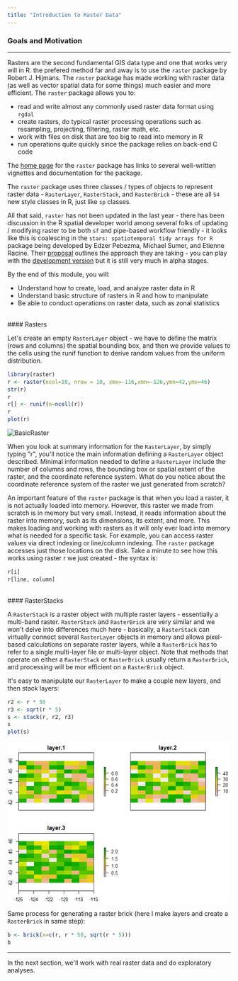 ```yaml
---
title: "Introduction to Raster Data"
---
```


### Goals and Motivation

---

Rasters are the second fundamental GIS data type and one that works very will in R. the prefered method far and away is to use the `raster` package by Robert J. Hijmans.  The `raster` package has made working with raster data (as well as vector spatial data for some things) much easier and more efficient.  The `raster` package allows you to:
- read and write almost any commonly used raster data format using `rgdal`
- create rasters, do typical raster processing operations such as resampling, projecting, filtering, raster math, etc.
- work with files on disk that are too big to read into memory in R
- run operations quite quickly since the package relies on back-end C code

The [home page](https://cran.r-project.org/web/packages/raster/) for the `raster` package has links to several well-written vignettes and documentation for the package.

The `raster` package uses three classes / types of objects to represent raster data - `RasterLayer`, `RasterStack`, and `RasterBrick` - these are all `S4` new style classes in R, just like `sp` classes.

All that said, `raster` has not been updated in the last year - there has been discussion in the R spatial developer world among several folks of updating / modifying raster to be both `sf` and pipe-based workflow friendly - it looks like this is coalescing in the `stars: spatiotemporal tidy arrays for R` package being developed by Edzer Pebezma, Michael Sumer, and Etienne Racine.  Their [proposal](https://github.com/r-spatial/stars/blob/master/PROPOSAL.md) outlines the approach they are taking - you can play with the [development version](https://www.r-spatial.org/r/2017/11/23/stars1.html) but it is still very much in alpha stages. 

By the end of this module, you will: 
- Understand how to create, load, and analyze raster data in R
- Understand basic structure of rasters in R and how to manipulate
- Be able to conduct operations on raster data, such as zonal statistics

<br>
#### Rasters

Let's create an empty `RasterLayer` object - we have to define the matrix (rows and columns) the spatial bounding box, and then we provide values to the cells using the runif function to derive random values from the uniform distribution.
```r
library(raster)
r <- raster(ncol=10, nrow = 10, xmx=-116,xmn=-126,ymn=42,ymx=46)
str(r)
r
r[] <- runif(n=ncell(r))
r
plot(r)
```

![BasicRaster](/AWRA_GIS_R_Workshop/figure/BasicRaster.png)

When you look at summary information for the `RasterLayer`, by simply typing "r", you'll notice the main information defining a `RasterLayer` object described.  Minimal information needed to define a `RasterLayer` include the number of columns and rows, the bounding box or spatial extent of the raster, and the coordinate reference system.  What do you notice about the coordinate reference system of the raster we just generated from scratch?

An important feature of the `raster` package is that when you load a raster, it is not actually loaded into memory. However, this raster we made from scratch is in memory but very small. Instead, it reads information about the raster into memory, such as its dimensions, its extent, and more. This makes loading and working with rasters as it will only ever load into memory what is needed for a specific task. For example, you can access raster values via direct indexing or line/column indexing. The `raster` package accesses just those locations on the disk. Take a minute to see how this works using raster r we just created - the syntax is:

```r
r[i]
r[line, column]
```

<br>
#### RasterStacks

A  `RasterStack` is a raster object with multiple raster layers - essentially a multi-band raster.  `RasterStack` and `RasterBrick` are very similar and we won't delve into differences much here - basically, a `RasterStack` can virtually connect several `RasterLayer` objects in memory and allows pixel-based calculations on separate raster layers, while a `RasterBrick` has to refer to a single multi-layer file or multi-layer object.  Note that methods that operate on either a `RasterStack` or `RasterBrick` usually return a `RasterBrick`, and processing will be mor efficient on a `RasterBrick` object.  

It's easy to manipulate our `RasterLayer` to make a couple new layers, and then stack layers:

```r
r2 <- r * 50
r3 <- sqrt(r * 5)
s <- stack(r, r2, r3)
s
plot(s)
```

![plot-stack1](../../../img/plot-stack1.png)

Same process for generating a raster brick (here I make layers and create a `RasterBrick` in same step):

```r
b <- brick(x=c(r, r * 50, sqrt(r * 5)))
b
```

---

In the next section, we'll work with real raster data and do exploratory analyses. 
